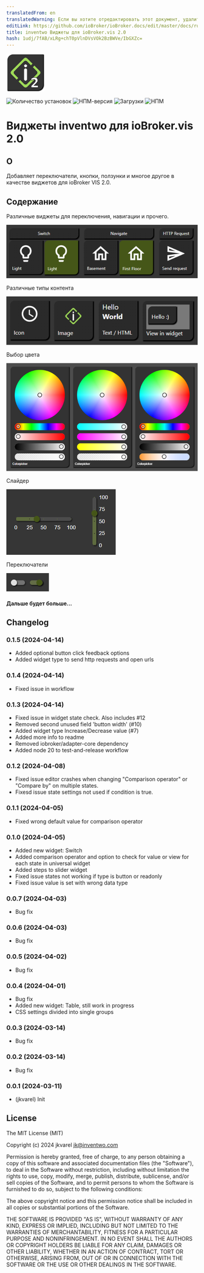 ```yaml
---
translatedFrom: en
translatedWarning: Если вы хотите отредактировать этот документ, удалите поле «translationFrom», в противном случае этот документ будет снова автоматически переведен
editLink: https://github.com/ioBroker/ioBroker.docs/edit/master/docs/ru/adapterref/iobroker.vis-2-widgets-inventwo/README.md
title: inventwo Виджеты для ioBroker.vis 2.0
hash: 1udj/7fAB/xLRg+chT0pVlnDVsVOk2BzBWVe/IbGXZc=
---
```

![Логотип](../../../en/adapterref/iobroker.vis-2-widgets-inventwo/admin/vis-2-widgets-inventwo.png)

![Количество установок](http://iobroker.live/badges/vis-2-widgets-inventwo-stable.svg)
![НПМ-версия](http://img.shields.io/npm/v/iobroker.vis-2-widgets-inventwo.svg)
![Загрузки](https://img.shields.io/npm/dm/iobroker.vis-2-widgets-inventwo.svg)
![НПМ](https://nodei.co/npm/iobroker.vis-2-widgets-inventwo.png?downloads=true)

# Виджеты inventwo для ioBroker.vis 2.0
## О
Добавляет переключатели, кнопки, ползунки и многое другое в качестве виджетов для ioBroker VIS 2.0.

## Содержание
Различные виджеты для переключения, навигации и прочего.

![Универсальный и мультивиджет Vorschau](../../../en/adapterref/iobroker.vis-2-widgets-inventwo/img/preview_universal_widget.png)

Различные типы контента

![Выбор цвета Воршау](../../../en/adapterref/iobroker.vis-2-widgets-inventwo/img/preview_content_types.png)

Выбор цвета

![Выбор цвета Воршау](../../../en/adapterref/iobroker.vis-2-widgets-inventwo/img/preview_colorpicker.png)

Слайдер

![Выбор цвета Воршау](../../../en/adapterref/iobroker.vis-2-widgets-inventwo/img/preview_sliders.png)

Переключатели

![Выбор цвета Воршау](../../../en/adapterref/iobroker.vis-2-widgets-inventwo/img/preview_switches.png)

#### Дальше будет больше...

## Changelog
<!--
    Placeholder for the next version (at the beginning of the line):
    ### **WORK IN PROGRESS**
-->
### 0.1.5 (2024-04-14)
* Added optional button click feedback options
* Added widget type to send http requests and open urls

### 0.1.4 (2024-04-14)
* Fixed issue in workflow

### 0.1.3 (2024-04-14)
* Fixed issue in widget state check. Also includes #12
* Removed second unused field 'button width' (#10)
* Added widget type Increase/Decrease value (#7)
* Added more info to readme
* Removed iobroker/adapter-core dependency
* Added node 20 to test-and-release workflow

### 0.1.2 (2024-04-08)
* Fixed issue editor crashes when changing "Comparison operator" or "Compare by" on multiple states.
* Fixesd issue state settings not used if condition is true.

### 0.1.1 (2024-04-05)
* Fixed wrong default value for comparison operator

### 0.1.0 (2024-04-05)
* Added new widget: Switch
* Added comparison operator and option to check for value or view for each state in universal widget
* Added steps to slider widget
* Fixed issue states not working if type is button or readonly
* Fixed issue value is set with wrong data type

### 0.0.7 (2024-04-03)
* Bug fix

### 0.0.6 (2024-04-03)
* Bug fix

### 0.0.5 (2024-04-02)
* Bug fix

### 0.0.4 (2024-04-01)
* Bug fix
* Added new widget: Table, still work in progress
* CSS settings divided into single groups

### 0.0.3 (2024-03-14)
* Bug fix

### 0.0.2 (2024-03-14)
* Bug fix

### 0.0.1 (2024-03-11)
* (jkvarel) Init

## License
The MIT License (MIT)

Copyright (c) 2024 jkvarel <jk@inventwo.com>

Permission is hereby granted, free of charge, to any person obtaining a copy
of this software and associated documentation files (the "Software"), to deal
in the Software without restriction, including without limitation the rights
to use, copy, modify, merge, publish, distribute, sublicense, and/or sell
copies of the Software, and to permit persons to whom the Software is
furnished to do so, subject to the following conditions:

The above copyright notice and this permission notice shall be included in
all copies or substantial portions of the Software.

THE SOFTWARE IS PROVIDED "AS IS", WITHOUT WARRANTY OF ANY KIND, EXPRESS OR
IMPLIED, INCLUDING BUT NOT LIMITED TO THE WARRANTIES OF MERCHANTABILITY,
FITNESS FOR A PARTICULAR PURPOSE AND NONINFRINGEMENT. IN NO EVENT SHALL THE
AUTHORS OR COPYRIGHT HOLDERS BE LIABLE FOR ANY CLAIM, DAMAGES OR OTHER
LIABILITY, WHETHER IN AN ACTION OF CONTRACT, TORT OR OTHERWISE, ARISING FROM,
OUT OF OR IN CONNECTION WITH THE SOFTWARE OR THE USE OR OTHER DEALINGS IN
THE SOFTWARE.